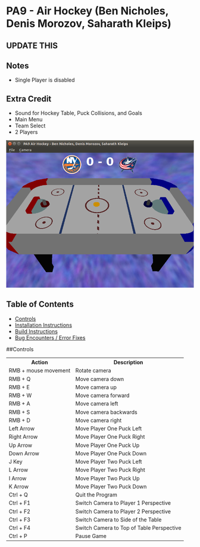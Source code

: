 # PA9 - Air Hockey (Ben Nicholes, Denis Morozov, Saharath Kleips)
## UPDATE THIS

## Notes
+ Single Player is disabled

## Extra Credit
+ Sound for Hockey Table, Puck Collisions, and Goals
+ Main Menu
+ Team Select
+ 2 Players 

![](.screenshot.png "Screenshot")

## Table of Contents
+ [Controls](#controls)
+ [Installation Instructions](install.md)  
+ [Build Instructions](build.md)  
+ [Bug Encounters / Error Fixes](bugs.md)

##Controls
<table>
    <tbody>
        <tr>
            <th>Action</th>
            <th>Description</th>
        </tr>
        <tr>
            <td>RMB + mouse movement</td>
            <td>Rotate camera</td>
        </tr>
        <tr>
            <td>RMB + Q</td>
            <td>Move camera down</td>
        </tr>
        <tr>
            <td>RMB + E</td>
            <td>Move camera up</td>
        </tr>
        <tr>
            <td>RMB + W</td>
            <td>Move camera forward</td>
        </tr>
        <tr>
            <td>RMB + A</td>
            <td>Move camera left</td>
        </tr>
        <tr>
            <td>RMB + S</td>
            <td>Move camera backwards</td>
        </tr>
        <tr>
            <td>RMB + D</td>
            <td>Move camera right</td>
        </tr>
	<tr>
	    <td>Left Arrow</td>
	    <td>Move Player One Puck Left</td>
	</tr>
	<tr>
	    <td>Right Arrow</td>
	    <td>Move Player One Puck Right</td>
	</tr>
	<tr>
	    <td>Up Arrow</td>
	    <td>Move Player One Puck Up</td>
	</tr>
	<tr>
	    <td>Down Arrow</td>
	    <td>Move Player One Puck Down</td>
	</tr>
	<tr>
	    <td>J Key</td>
	    <td>Move Player Two Puck Left</td>
	</tr>
	<tr>
	    <td>L Arrow</td>
	    <td>Move Player Two Puck Right</td>
	</tr>
	<tr>
	    <td>I Arrow</td>
	    <td>Move Player Two Puck Up</td>
	</tr>
	<tr>
	    <td>K Arrow</td>
	    <td>Move Player Two Puck Down</td>
	</tr>
	<tr>
	    <td>Ctrl + Q</td>
	    <td>Quit the Program</td>
	</tr>
	<tr>
	    <td>Ctrl + F1</td>
	    <td>Switch Camera to Player 1 Perspective</td>
	</tr>
	<tr>
	    <td>Ctrl + F2</td>
	    <td>Switch Camera to Player 2 Perspective</td>
	</tr>
	<tr>
	    <td>Ctrl + F3</td>
	    <td>Switch Camera to Side of the Table</td>
	</tr>
	<tr>
	    <td>Ctrl + F4</td>
	    <td>Switch Camera to Top of Table Perspective</td>
	</tr>
	<tr>
	    <td>Ctrl + P</td>
	    <td>Pause Game</td>
	</tr>
    </tbody>
</table>
